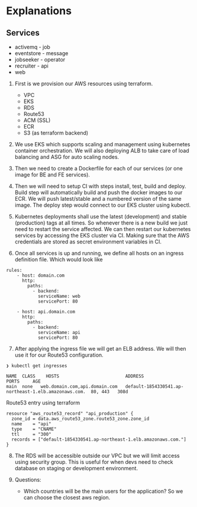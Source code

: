 # Explanations

## Services
- activemq    - job
- eventstore  - message
- jobseeker   - operator
- recruiter   - api
- web

1. First is we provision our AWS resources using terraform. 
    - VPC
    - EKS
    - RDS
    - Route53
    - ACM (SSL)
    - ECR
    - S3 (as terraform backend)

2. We use EKS which supports scaling and management using kubernetes container orchestration. We will also deploying ALB to take care of load balancing and ASG for auto scaling nodes.

3. Then we need to create a Dockerfile for each of our services (or one image for BE and FE services).

4. Then we will need to setup CI with steps install, test, build and deploy. Build step will automatically build and push the docker images to our ECR. We will push latest/stable and a numbered version of the same image. The deploy step would connect to our EKS cluster using kubectl.

5. Kubernetes deployments shall use the latest (development) and stable (production) tags at all times. So whenever there is a new build we just need to restart the service affected. We can then restart our kubernetes services by accessing the EKS cluster via CI. Making sure that the AWS credentials are stored as secret environment variables in CI.

6. Once all services is up and running, we define all hosts on an ingress definition file. Which would look like

```
rules:
    - host: domain.com
      http:
        paths:
          - backend:
            serviceName: web
            servicePort: 80

    - host: api.domain.com
      http:
        paths:
          - backend:
            serviceName: api
            servicePort: 80
```

7. After applying the ingress file we will get an ELB address. We will then use it for our Route53 configuration. 

```
❯ kubectl get ingresses

NAME  CLASS    HOSTS                         ADDRESS                                               PORTS     AGE                                                         
main  none   web.domain.com,api.domain.com   default-1854330541.ap-northeast-1.elb.amazonaws.com.  80, 443   308d

```

Route53 entry using terraform
```
resource "aws_route53_record" "api_production" {
  zone_id = data.aws_route53_zone.route53_zone.zone_id
  name    = "api"
  type    = "CNAME"
  ttl     = "300"
  records = ["default-1854330541.ap-northeast-1.elb.amazonaws.com."]
}

```

8. The RDS will be accessible outside our VPC but we will limit access using security group. This is useful for when devs need to check database on staging or development environment.


9. Questions: 

    - Which countries will be the main users for the application? So we can choose the closest aws region.